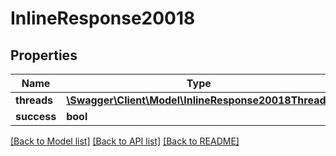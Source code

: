 # InlineResponse20018

## Properties
Name | Type | Description | Notes
------------ | ------------- | ------------- | -------------
**threads** | [**\Swagger\Client\Model\InlineResponse20018Threads**](InlineResponse20018Threads.md) |  | [optional] 
**success** | **bool** |  | [optional] 

[[Back to Model list]](../../README.md#documentation-for-models) [[Back to API list]](../../README.md#documentation-for-api-endpoints) [[Back to README]](../../README.md)


